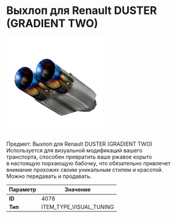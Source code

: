 # Выхлоп для Renault DUSTER (GRADIENT TWO)

![Item Image](../img/4076.webp?raw=true)

Предмет: Выхлоп для Renault DUSTER (GRADIENT TWO)<br>Используется для визуальной модификаций вашего<br>транспорта, способен превратить ваше ржавое корыто<br>в настоящую порхающую бабочку, что обязательно привлечет<br>внимание прохожих своим уникальным стилем и красотой.<br>Можно передавать и продавать.


| Параметр | Значение |
|----------|----------|
| **ID** | 4076 |
| **Тип** | ITEM_TYPE_VISUAL_TUNING |

